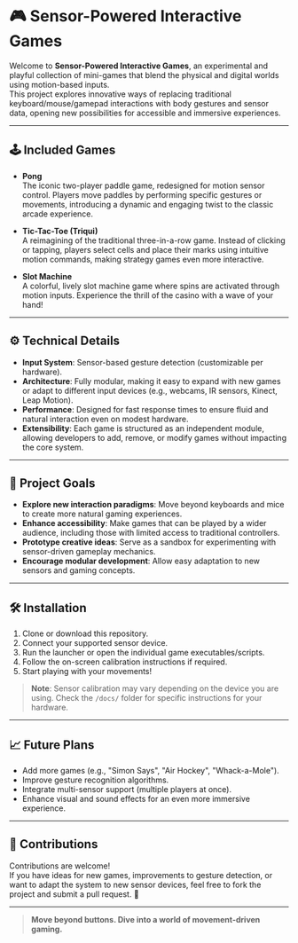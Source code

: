 ﻿# 🎮 Sensor-Powered Interactive Games

Welcome to **Sensor-Powered Interactive Games**, an experimental and playful collection of mini-games that blend the physical and digital worlds using motion-based inputs.  
This project explores innovative ways of replacing traditional keyboard/mouse/gamepad interactions with body gestures and sensor data, opening new possibilities for accessible and immersive experiences.

---

## 🕹️ Included Games

- **Pong**  
  The iconic two-player paddle game, redesigned for motion sensor control. Players move paddles by performing specific gestures or movements, introducing a dynamic and engaging twist to the classic arcade experience.

- **Tic-Tac-Toe (Triqui)**  
  A reimagining of the traditional three-in-a-row game. Instead of clicking or tapping, players select cells and place their marks using intuitive motion commands, making strategy games even more interactive.

- **Slot Machine**  
  A colorful, lively slot machine game where spins are activated through motion inputs. Experience the thrill of the casino with a wave of your hand!

---

## ⚙️ Technical Details

- **Input System**: Sensor-based gesture detection (customizable per hardware).
- **Architecture**: Fully modular, making it easy to expand with new games or adapt to different input devices (e.g., webcams, IR sensors, Kinect, Leap Motion).
- **Performance**: Designed for fast response times to ensure fluid and natural interaction even on modest hardware.
- **Extensibility**: Each game is structured as an independent module, allowing developers to add, remove, or modify games without impacting the core system.

---

## 🚀 Project Goals

- **Explore new interaction paradigms**: Move beyond keyboards and mice to create more natural gaming experiences.
- **Enhance accessibility**: Make games that can be played by a wider audience, including those with limited access to traditional controllers.
- **Prototype creative ideas**: Serve as a sandbox for experimenting with sensor-driven gameplay mechanics.
- **Encourage modular development**: Allow easy adaptation to new sensors and gaming concepts.

---

## 🛠️ Installation

1. Clone or download this repository.
2. Connect your supported sensor device.
3. Run the launcher or open the individual game executables/scripts.
4. Follow the on-screen calibration instructions if required.
5. Start playing with your movements!

> **Note**: Sensor calibration may vary depending on the device you are using. Check the `/docs/` folder for specific instructions for your hardware.

---

## 📈 Future Plans

- Add more games (e.g., "Simon Says", "Air Hockey", "Whack-a-Mole").
- Improve gesture recognition algorithms.
- Integrate multi-sensor support (multiple players at once).
- Enhance visual and sound effects for an even more immersive experience.

---

## 🤝 Contributions

Contributions are welcome!  
If you have ideas for new games, improvements to gesture detection, or want to adapt the system to new sensor devices, feel free to fork the project and submit a pull request. 🚀

---

> **Move beyond buttons. Dive into a world of movement-driven gaming.**
